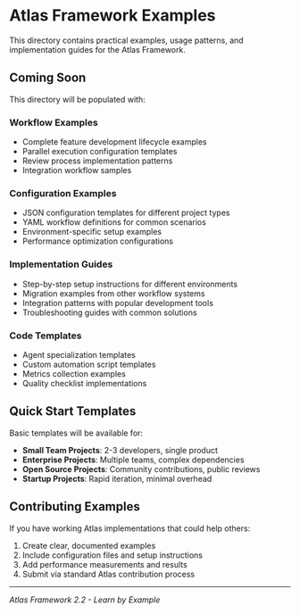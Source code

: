 # Atlas Framework Examples

This directory contains practical examples, usage patterns, and implementation guides for the Atlas Framework.

## Coming Soon

This directory will be populated with:

### Workflow Examples
- Complete feature development lifecycle examples
- Parallel execution configuration templates
- Review process implementation patterns
- Integration workflow samples

### Configuration Examples
- JSON configuration templates for different project types
- YAML workflow definitions for common scenarios
- Environment-specific setup examples
- Performance optimization configurations

### Implementation Guides
- Step-by-step setup instructions for different environments
- Migration examples from other workflow systems
- Integration patterns with popular development tools
- Troubleshooting guides with common solutions

### Code Templates
- Agent specialization templates
- Custom automation script templates
- Metrics collection examples
- Quality checklist implementations

## Quick Start Templates

Basic templates will be available for:
- **Small Team Projects**: 2-3 developers, single product
- **Enterprise Projects**: Multiple teams, complex dependencies
- **Open Source Projects**: Community contributions, public reviews
- **Startup Projects**: Rapid iteration, minimal overhead

## Contributing Examples

If you have working Atlas implementations that could help others:
1. Create clear, documented examples
2. Include configuration files and setup instructions
3. Add performance measurements and results
4. Submit via standard Atlas contribution process

---

*Atlas Framework 2.2 - Learn by Example*